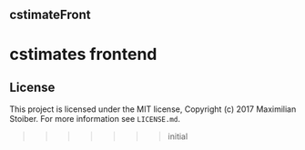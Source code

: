 ## cstimateFront
cstimates frontend
=======
## License

This project is licensed under the MIT license, Copyright (c) 2017 Maximilian
Stoiber. For more information see `LICENSE.md`.
>>>>>>> initial
